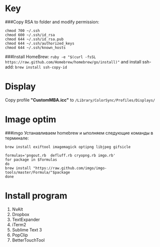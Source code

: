 Key
===============

###Copy RSA to folder and modify permission:

```
chmod 700 ~/.ssh
chmod 600 ~/.ssh/id_rsa
chmod 644 ~/.ssh/id_rsa.pub
chmod 644 ~/.ssh/authorized_keys
chmod 644 ~/.ssh/known_hosts
```

###Install HomeBrew:
`ruby -e "$(curl -fsSL https://raw.github.com/Homebrew/homebrew/go/install)"`
and install ssh-add: `brew install ssh-copy-id`

Display
===============
Copy profile **"CustomMBA.icc"** to `/Library/ColorSync/Profiles/Displays/`

Image optim
===============

###imgo
Устанавливаем homebrew и ыполняем следующие команды в терминале:
```
brew install exiftool imagemagick optipng libjpeg gifsicle

formulas='pngout.rb  defluff.rb cryopng.rb imgo.rb'
for package in $formulas
do
brew install "https://raw.github.com/imgo/imgo-tools/master/Formula/"$package
done
```

Install program
===============

1. NvAlt
2. Dropbox
3. TextExpander
4. iTerm2
5. Sublime Text 3
6. PopClip
7. BetterTouchTool
